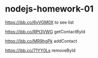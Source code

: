 # nodejs-homework-01

https://ibb.co/6yVGM0X to see list

https://ibb.co/RPt3VWG getContactById

https://ibb.co/MR9hgPk addContact

https://ibb.co/71YY0Ls removeById
